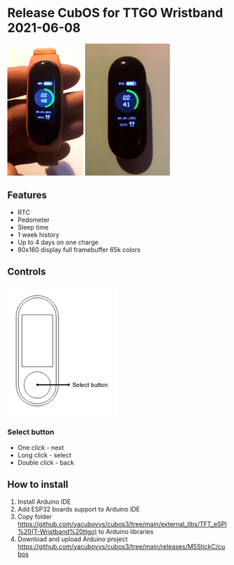 # Release CubOS for TTGO Wristband 2021-06-08

<img alt="CubOS onM5StickC view" src="images\image2.png" height="300">
<img alt="CubOS onM5StickC view" src="images\image.png" height="300">

## Features
* RTC
* Pedometer
* Sleep time
* 1 week history
* Up to 4 days on one charge
* 80x160 display full framebuffer 65k colors


## Controls
<img alt="CubOS onM5StickC view" src="images\ttgo_wristband_scheme.png" width="250">

### Select button
* One click - next
* Long click - select
* Double click - back

## How to install
1. Install Arduino IDE
2. Add ESP32 boards support to Arduino IDE
3. Copy folder https://github.com/yacubovvs/cubos3/tree/main/external_libs/TFT_eSPI%20(T-Wristband%20ttgo) to Arduino libraries
4. Download and upload Arduino project https://github.com/yacubovvs/cubos3/tree/main/releases/M5StickC/cubos
